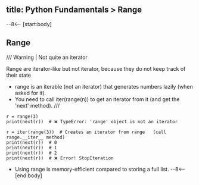 title: Python Fundamentals > Range
---
--8<-- [start:body]
## Range

/// Warning | Not quite an iterator

Range are iterator-like but not iterator, because they do not keep track of their state

 * range is an iterable (not an iterator) that generates numbers lazily (when asked for it).
 * You need to call iter(range(n)) to get an iterator from it (and get the 'next' method).
///

```
r = range(3)
print(next(r))  # ❌ TypeError: 'range' object is not an iterator
```
```
r = iter(range(3))  # Creates an iterator from range   (call range.__iter__ method)
print(next(r))  # 0
print(next(r))  # 1
print(next(r))  # 2
print(next(r))  # ❌ Error! StopIteration
```

 * Using range is memory-efficient compared to storing a full list.
--8<-- [end:body]
